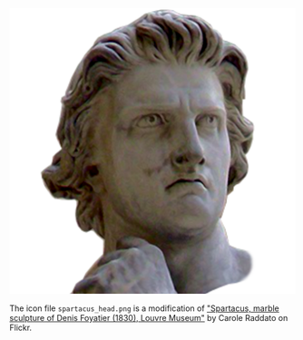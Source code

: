 ![](spartacus_head.png)

The icon file `spartacus_head.png` is a modification of ["Spartacus, marble
sculpture of Denis Foyatier (1830), Louvre
Museum"](https://www.flickr.com/photos/carolemage/8270400666) by Carole Raddato
on Flickr.
